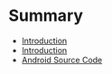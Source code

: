 # Summary

* [Introduction](Introduction.md)
* [Introduction](Introduction.md)
* [Android Source Code](android_source_code.md)

